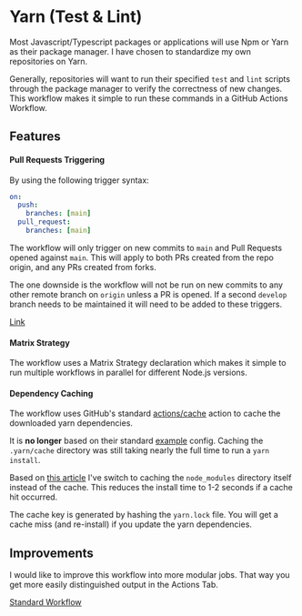 # Yarn (Test & Lint)

Most Javascript/Typescript packages or applications will use Npm or Yarn as their package manager. I have chosen to standardize my own repositories on Yarn.

Generally, repositories will want to run their specified `test` and `lint` scripts through the package manager to verify the correctness of new changes. This workflow makes it simple to run these commands in a GitHub Actions Workflow.

## Features

#### Pull Requests Triggering

By using the following trigger syntax:

```yaml
on:
  push:
    branches: [main]
  pull_request:
    branches: [main]
```

The workflow will only trigger on new commits to `main` and Pull Requests opened against `main`. This will apply to both PRs created from the repo origin, and any PRs created from forks.

The one downside is the workflow will not be run on new commits to any other remote branch on `origin` unless a PR is opened. If a second `develop` branch needs to be maintained it will need to be added to these triggers.

[Link](https://github.community/t/how-to-trigger-an-action-on-push-or-pull-request-but-not-both/16662/2)

#### Matrix Strategy

The workflow uses a Matrix Strategy declaration which makes it simple to run multiple workflows in parallel for different Node.js versions.

#### Dependency Caching

The workflow uses GitHub's standard [actions/cache](https://github.com/actions/cache) action to cache the downloaded yarn dependencies.

It is **no longer** based on their standard [example](https://github.com/actions/cache/blob/master/examples.md#node---yarn) config. Caching the `.yarn/cache` directory was still taking nearly the full time to run a `yarn install`.

Based on [this article](https://dev.to/mpocock1/how-to-cache-nodemodules-in-github-actions-with-yarn-24eh) I've switch to caching the `node_modules` directory itself instead of the cache. This reduces the install time to 1-2 seconds if a cache hit occurred.

The cache key is generated by hashing the `yarn.lock` file. You will get a cache miss (and re-install) if you update the yarn dependencies.

## Improvements

I would like to improve this workflow into more modular jobs. That way you get more easily distinguished output in the Actions Tab.

[Standard Workflow](https://github.com/brisberg/workflow-templates/blob/main/workflows/yarn-test-lint.yml)
